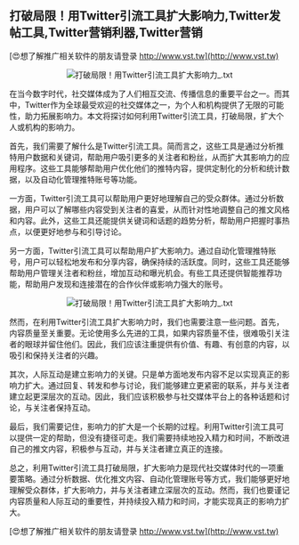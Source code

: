 ## **打破局限！用Twitter引流工具扩大影响力,Twitter发帖工具,Twitter营销利器,Twitter营销**

[😍想了解推广相关软件的朋友请登录 http://www.vst.tw](http://www.vst.tw)

 <center><img src="https://vst.tw/MP4/tuiguang/png/7.png" alt="打破局限！用Twitter引流工具扩大影响力_.txt"></center>

在当今数字时代，社交媒体成为了人们相互交流、传播信息的重要平台之一。而其中，Twitter作为全球最受欢迎的社交媒体之一，为个人和机构提供了无限的可能性，助力拓展影响力。本文将探讨如何利用Twitter引流工具，打破局限，扩大个人或机构的影响力。

首先，我们需要了解什么是Twitter引流工具。简而言之，这些工具是通过分析推特用户数据和关键词，帮助用户吸引更多的关注者和粉丝，从而扩大其影响力的应用程序。这些工具能够帮助用户优化他们的推特内容，提供定制化的分析和统计数据，以及自动化管理推特账号等功能。

一方面，Twitter引流工具可以帮助用户更好地理解自己的受众群体。通过分析数据，用户可以了解哪些内容受到关注者的喜爱，从而针对性地调整自己的推文风格和内容。此外，这些工具还能提供关键词和话题的趋势分析，帮助用户把握时事热点，以便更好地参与和引导讨论。

另一方面，Twitter引流工具可以帮助用户扩大影响力。通过自动化管理推特账号，用户可以轻松地发布和分享内容，确保持续的活跃度。同时，这些工具还能够帮助用户管理关注者和粉丝，增加互动和曝光机会。有些工具还提供智能推荐功能，帮助用户发现和连接潜在的合作伙伴或影响力强大的账号。

 <center><img src="https://vst.tw/MP4/tuiguang/png/7.png" alt="打破局限！用Twitter引流工具扩大影响力_.txt"></center>

然而，在利用Twitter引流工具扩大影响力时，我们也需要注意一些问题。首先，内容质量至关重要。无论使用多么先进的工具，如果内容质量不佳，很难吸引关注者的眼球并留住他们。因此，我们应该注重提供有价值、有趣、有创意的内容，以吸引和保持关注者的兴趣。

其次，人际互动是建立影响力的关键。只是单方面地发布内容不足以实现真正的影响力扩大。通过回复、转发和参与讨论，我们能够建立更紧密的联系，并与关注者建立起更深层次的互动。因此，我们应该积极参与社交媒体平台上的各种话题和讨论，与关注者保持互动。

最后，我们需要记住，影响力的扩大是一个长期的过程。利用Twitter引流工具可以提供一定的帮助，但没有捷径可走。我们需要持续地投入精力和时间，不断改进自己的推文内容，积极参与互动，并与关注者建立真正的连接。

总之，利用Twitter引流工具打破局限，扩大影响力是现代社交媒体时代的一项重要策略。通过分析数据、优化推文内容、自动化管理账号等方式，我们能够更好地理解受众群体，扩大影响力，并与关注者建立深层次的互动。然而，我们也要谨记内容质量和人际互动的重要性，并持续投入精力和时间，才能实现真正的影响力扩大。

[😍想了解推广相关软件的朋友请登录 http://www.vst.tw](http://www.vst.tw)



